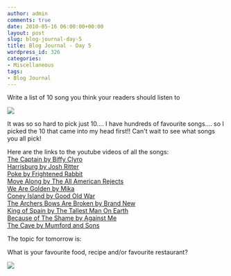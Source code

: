 ```yaml
---
author: admin
comments: true
date: 2010-05-16 06:00:00+00:00
layout: post
slug: blog-journal-day-5
title: Blog Journal - Day 5
wordpress_id: 326
categories:
- Miscellaneous
tags:
- Blog Journal
---
```


Write a list of 10 song you think your readers should listen to

  


[![](http://farm2.static.flickr.com/1135/4609033909_f7de3eed6d_b.jpg)](http://farm2.static.flickr.com/1135/4609033909_f7de3eed6d_b.jpg)

  


It was so so hard to pick just 10.... I have hundreds of favourite songs.... so I picked the 10 that came into my head first!!  Can't wait to see what songs you all pick!  
  
Here are the links to the youtube videos of all the songs:  
[The Captain by Biffy Clyro](http://www.youtube.com/watch?v=2Evn9MiIuqM)  
[Harrisburg by Josh Ritter](http://www.youtube.com/watch?v=7UJL1mOrIhE&feature=related)  
[Poke by Frightened Rabbit](http://www.youtube.com/watch?v=pVuur7aTX8w&feature=related)  
[Move Along by The All American Rejects](http://www.youtube.com/watch?v=XleOkGsYgO8)  
[We Are Golden by Mika](http://www.youtube.com/watch?v=hEhutIEUq8k)  
[Coney Island by Good Old War](http://www.youtube.com/watch?v=XLNZc1tMuXE)  
[The Archers Bows Are Broken by Brand New](http://www.youtube.com/watch?v=VKZkkBFCceY)  
[King of Spain by The Tallest Man On Earth](http://www.youtube.com/watch?v=CduTkd33xEc&feature=related)  
[Because of The Shame by Against Me](http://www.youtube.com/watch?v=qYnrlup728E)  
[The Cave by Mumford and Sons](http://www.youtube.com/watch?v=fNy8llTLvuA)

  


The topic for tomorrow is:

What is your favourite food, recipe and/or favourite restaurant?

  


  


![](https://blogger.googleusercontent.com/tracker/251139911615938991-1684782780074313606?l=www.outmumbered.com)
